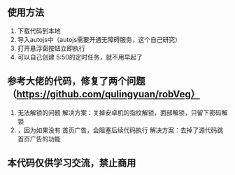 ## 使用方法
1. 下载代码到本地
2. 导入autojs中（autojs需要开通无障碍服务，这个自己研究）
3. 打开悬浮窗按钮立即执行
4. 可以自己创建 5:50的定时任务，就不用早起了

## 参考大佬的代码，修复了两个问题（https://github.com/qulingyuan/robVeg）

1. 无法解锁的问题
     解决方案：关掉安卓机的指纹解锁，面部解锁，只留下密码解锁
2. ，因为如果没有 首页广告，会阻塞后续代码执行
     解决方案：去掉了源代码跳首页广告的功能

## 本代码仅供学习交流，禁止商用